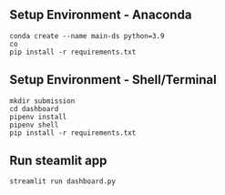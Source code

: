 ## Setup Environment - Anaconda
```
conda create --name main-ds python=3.9
co
pip install -r requirements.txt
```

## Setup Environment - Shell/Terminal
```
mkdir submission
cd dashboard
pipenv install
pipenv shell
pip install -r requirements.txt
```

## Run steamlit app
```
streamlit run dashboard.py
```
